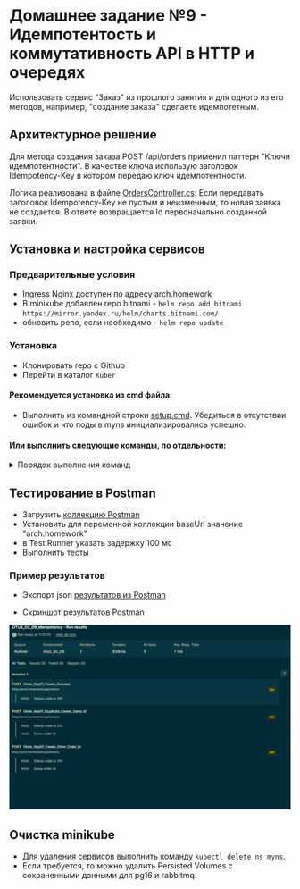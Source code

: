 # Домашнее задание №9 - Идемпотентость и коммутативность API в HTTP и очередях

Использовать сервис "Заказ" из прошлого занятия и для одного из его методов, например, "создание заказа" сделаете идемпотетным.

## Архитектурное решение
Для метода создания заказа POST /api/orders применил паттерн "Ключи идемпотентности".
В качестве ключа использую заголовок Idempotency-Key в котором передаю ключ идемпотентности.

Логика реализована в файле [OrdersController.cs](Api/Orders/Controllers/OrdersController.cs):
Если передавать заголовок Idempotency-Key не пустым и неизменным, то новая заявка не создается.
В ответе возвращается Id первоначально созданной заявки.

## Установка и настройка сервисов

### Предварительные условия

- Ingress Nginx доступен по адресу arch.homework
- В minikube добавлен repo bitnami - `helm repo add bitnami https://mirror.yandex.ru/helm/charts.bitnami.com/`
-  обновить репо, если необходимо - `helm repo update`

### Установка
- Клонировать repo c Github
- Перейти в каталог `Kuber`

#### Рекомендуется установка из cmd файла:
- Выполнить из командной строки [setup.cmd](Kuber/setup.cmd). Убедиться в отсутствии ошибок и что поды в myns инициализировались успешно.

#### Или выполнить следующие команды, по отдельности:

<details>
<summary>Порядок выполнения команд</summary>

`kubectl create ns myns` - создать namespace

`helm install pg16 bitnami/postgresql -f pg-values.yml --namespace myns` - установить PostgresSql. Убедиться что поды запустились без ошибок.

`helm install rabbit bitnami/rabbitmq -f rmq-values.yml --namespace myns` - установить RabbitMq. Убедиться что поды запустились без ошибок.

`kubectl apply -f init-svcs.yml` - развернуться все сервисы приложений - Orders(Заказы), Payments(Платеж), Delivery(Доставка), Stocks(Склад).
Убедиться в отсутствии ошибок.

`kubectl apply -f gate.yml` - развернуть api gateway
</details>

## Тестирование в Postman
- Загрузить [коллекцию Postman](Postman/OTUS_DZ_09_Idempotency.postman_collection.json)
- Установить для переменной коллекции baseUrl значение "arch.homework"
- в Test Runner указать задержку 100 мс
- Выполнить тесты 

### Пример результатов
- Экспорт json [результатов из Postman](Postman/OTUS_DZ_09_Idempotency.postman_test_run.json)

- Скриншот результатов Postman

![Скриншот результатов Postman](Postman/test_results.png)

## Очистка minikube
- Для удаления сервисов выполнить команду `kubectl delete ns myns`.
- Если требуется, то можно удалить Persisted Volumes с сохраненными данными для pg16 и rabbitmq.